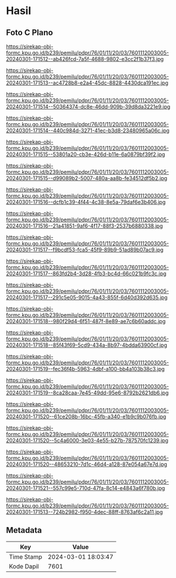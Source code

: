 # Hasil

## Foto C Plano

https://sirekap-obj-formc.kpu.go.id/b239/pemilu/pdpr/76/01/11/20/03/7601112003005-20240301-171512--ab426fcd-7a5f-4688-9802-e3cc2f1b37f3.jpg

https://sirekap-obj-formc.kpu.go.id/b239/pemilu/pdpr/76/01/11/20/03/7601112003005-20240301-171513--ac4728b8-e2a4-45dc-8828-4430dca191ec.jpg

https://sirekap-obj-formc.kpu.go.id/b239/pemilu/pdpr/76/01/11/20/03/7601112003005-20240301-171514--50364374-dc8e-46dd-909b-39d8da3221e9.jpg

https://sirekap-obj-formc.kpu.go.id/b239/pemilu/pdpr/76/01/11/20/03/7601112003005-20240301-171514--440c984d-3271-41ec-b3d8-23480965a06c.jpg

https://sirekap-obj-formc.kpu.go.id/b239/pemilu/pdpr/76/01/11/20/03/7601112003005-20240301-171515--53801a20-cb3e-426d-b11e-6a0879bf39f2.jpg

https://sirekap-obj-formc.kpu.go.id/b239/pemilu/pdpr/76/01/11/20/03/7601112003005-20240301-171515--d99089b2-5007-480a-aa8b-fe34512df5b2.jpg

https://sirekap-obj-formc.kpu.go.id/b239/pemilu/pdpr/76/01/11/20/03/7601112003005-20240301-171516--dcfb1c39-4f44-4c38-8e5a-79daf6e3b406.jpg

https://sirekap-obj-formc.kpu.go.id/b239/pemilu/pdpr/76/01/11/20/03/7601112003005-20240301-171516--21a41851-9af6-4f17-88f3-2537b6880338.jpg

https://sirekap-obj-formc.kpu.go.id/b239/pemilu/pdpr/76/01/11/20/03/7601112003005-20240301-171517--f9bcdf53-fca5-45f9-89b9-51ad89b07ac9.jpg

https://sirekap-obj-formc.kpu.go.id/b239/pemilu/pdpr/76/01/11/20/03/7601112003005-20240301-171517--863fd2b4-3d28-4fb3-bc4d-66c021b9fc3c.jpg

https://sirekap-obj-formc.kpu.go.id/b239/pemilu/pdpr/76/01/11/20/03/7601112003005-20240301-171517--291c5e05-9015-4a43-855f-6d40d392d635.jpg

https://sirekap-obj-formc.kpu.go.id/b239/pemilu/pdpr/76/01/11/20/03/7601112003005-20240301-171518--980f29d4-6f51-487f-8e89-ae7c6b60addc.jpg

https://sirekap-obj-formc.kpu.go.id/b239/pemilu/pdpr/76/01/11/20/03/7601112003005-20240301-171518--85f43f69-5cd9-434a-8b97-4bdda63900cf.jpg

https://sirekap-obj-formc.kpu.go.id/b239/pemilu/pdpr/76/01/11/20/03/7601112003005-20240301-171519--fec36f4b-5963-4dbf-a100-bb4a103b38c3.jpg

https://sirekap-obj-formc.kpu.go.id/b239/pemilu/pdpr/76/01/11/20/03/7601112003005-20240301-171519--8ca28caa-7e45-49dd-95e6-8792b2621db6.jpg

https://sirekap-obj-formc.kpu.go.id/b239/pemilu/pdpr/76/01/11/20/03/7601112003005-20240301-171520--61ce208b-16bc-45fb-a340-e1b9c9b076fb.jpg

https://sirekap-obj-formc.kpu.go.id/b239/pemilu/pdpr/76/01/11/20/03/7601112003005-20240301-171520--5c4a6000-3e03-4e55-b27b-787570fc1239.jpg

https://sirekap-obj-formc.kpu.go.id/b239/pemilu/pdpr/76/01/11/20/03/7601112003005-20240301-171520--48653210-7d1c-46d4-a128-87e054a67e7d.jpg

https://sirekap-obj-formc.kpu.go.id/b239/pemilu/pdpr/76/01/11/20/03/7601112003005-20240301-171521--557c99e5-710d-47fa-8c14-e4843a6f780b.jpg

https://sirekap-obj-formc.kpu.go.id/b239/pemilu/pdpr/76/01/11/20/03/7601112003005-20240301-171513--724b2982-f950-4dec-88ff-8763af6c2a11.jpg


## Metadata

| Key        | Value               |
| ---------- | ------------------- |
| Time Stamp | 2024-03-01 18:03:47 |
| Kode Dapil | 7601                |



